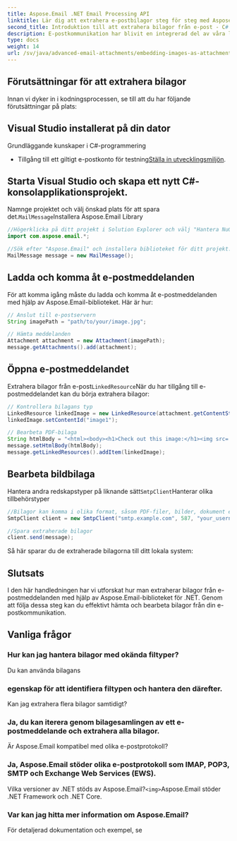 ```yaml
---
title: Aspose.Email .NET Email Processing API
linktitle: Lär dig att extrahera e-postbilagor steg för steg med Aspose.Email för .NET. Hantera olika format och spara enkelt.
second_title: Introduktion till att extrahera bilagor från e-post - C# Walkthrough med Aspose.Email för .NET
description: E-postkommunikation har blivit en integrerad del av våra liv, både personligt och professionellt. Ofta innehåller dessa e-postmeddelanden viktiga bilagor som måste extraheras och bearbetas. I den här artikeln går vi igenom en steg-för-steg-guide om hur du extraherar bilagor från e-postmeddelanden med Aspose.Email-biblioteket för .NET.
type: docs
weight: 14
url: /sv/java/advanced-email-attachments/embedding-images-as-attachments/
---
```


## Förutsättningar för att extrahera bilagor

Innan vi dyker in i kodningsprocessen, se till att du har följande förutsättningar på plats:

## Visual Studio installerat på din dator

Grundläggande kunskaper i C#-programmering

- Tillgång till ett giltigt e-postkonto för testning[Ställa in utvecklingsmiljön](https://releases.aspose.com/email/java/).

## Starta Visual Studio och skapa ett nytt C#-konsolapplikationsprojekt.

Namnge projektet och välj önskad plats för att spara det.`MailMessage`Installera Aspose.Email Library

```java
//Högerklicka på ditt projekt i Solution Explorer och välj "Hantera NuGet-paket."
import com.aspose.email.*;

//Sök efter "Aspose.Email" och installera biblioteket för ditt projekt.
MailMessage message = new MailMessage();
```

## Ladda och komma åt e-postmeddelanden

För att komma igång måste du ladda och komma åt e-postmeddelanden med hjälp av Aspose.Email-biblioteket. Här är hur:

```java
// Anslut till e-postservern
String imagePath = "path/to/your/image.jpg";

// Hämta meddelanden
Attachment attachment = new Attachment(imagePath);
message.getAttachments().add(attachment);
```

##  Öppna e-postmeddelandet

Extrahera bilagor från e-post`LinkedResource`När du har tillgång till e-postmeddelandet kan du börja extrahera bilagor:

```java
// Kontrollera bilagans typ
LinkedResource linkedImage = new LinkedResource(attachment.getContentStream(), "image/jpeg");
linkedImage.setContentId("image1");

// Bearbeta PDF-bilaga
String htmlBody = "<html><body><h1>Check out this image:</h1><img src='cid:image1'></body></html>";
message.setHtmlBody(htmlBody);
message.getLinkedResources().addItem(linkedImage);
```

##  Bearbeta bildbilaga

Hantera andra redskapstyper på liknande sätt`SmtpClient`Hanterar olika tillbehörstyper

```java
//Bilagor kan komma i olika format, såsom PDF-filer, bilder, dokument etc. Du kan skräddarsy din kod för att hantera olika bilagatyper efter det.
SmtpClient client = new SmtpClient("smtp.example.com", 587, "your_username", "your_password");

//Spara extraherade bilagor
client.send(message);
```

Så här sparar du de extraherade bilagorna till ditt lokala system:

## Slutsats

I den här handledningen har vi utforskat hur man extraherar bilagor från e-postmeddelanden med hjälp av Aspose.Email-biblioteket för .NET. Genom att följa dessa steg kan du effektivt hämta och bearbeta bilagor från din e-postkommunikation.

## Vanliga frågor

### Hur kan jag hantera bilagor med okända filtyper?

 Du kan använda bilagans

###  egenskap för att identifiera filtypen och hantera den därefter.

Kan jag extrahera flera bilagor samtidigt?

### Ja, du kan iterera genom bilagesamlingen av ett e-postmeddelande och extrahera alla bilagor.

Är Aspose.Email kompatibel med olika e-postprotokoll?

### Ja, Aspose.Email stöder olika e-postprotokoll som IMAP, POP3, SMTP och Exchange Web Services (EWS).

Vilka versioner av .NET stöds av Aspose.Email?`<img>`Aspose.Email stöder .NET Framework och .NET Core.

### Var kan jag hitta mer information om Aspose.Email?

 För detaljerad dokumentation och exempel, se